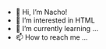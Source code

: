 - 👋 Hi, I’m Nacho!
- 👀 I’m interested in HTML
- 🌱 I’m currently learning ...
- 📫 How to reach me ...

<!---
mentorx25/mentorx25 is a ✨ special ✨ repository because its `README.md` (this file) appears on your GitHub profile.
You can click the Preview link to take a look at your changes.
--->
